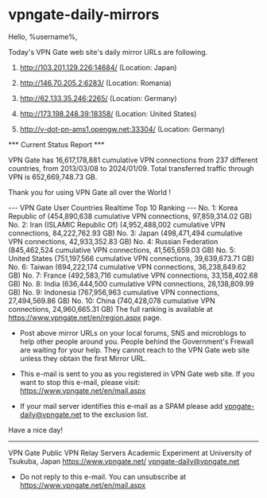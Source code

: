 # vpngate-daily-mirrors

Hello, %username%,

Today's VPN Gate web site's daily mirror URLs are following.

1. http://103.201.129.226:14684/
   (Location: Japan)

2. http://146.70.205.2:6283/
   (Location: Romania)

3. http://62.133.35.246:2265/
   (Location: Germany)

4. http://173.198.248.39:18358/
   (Location: United States)

5. http://v-dot-pn-ams1.opengw.net:33304/
   (Location: Germany)


*** Current Status Report ***

VPN Gate has 16,617,178,881 cumulative VPN connections from 237 different countries, from 2013/03/08 to 2024/01/09.
Total transferred traffic through VPN is 652,669,748.73 GB.

Thank you for using VPN Gate all over the World !


--- VPN Gate User Countries Realtime Top 10 Ranking ---
No. 1: Korea Republic of (454,890,638 cumulative VPN connections, 97,859,314.02 GB)
No. 2: Iran (ISLAMIC Republic Of) (4,952,488,002 cumulative VPN connections, 84,222,762.93 GB)
No. 3: Japan (498,471,494 cumulative VPN connections, 42,933,352.83 GB)
No. 4: Russian Federation (845,462,524 cumulative VPN connections, 41,565,659.03 GB)
No. 5: United States (751,197,566 cumulative VPN connections, 39,639,673.71 GB)
No. 6: Taiwan (694,222,174 cumulative VPN connections, 36,238,849.62 GB)
No. 7: France (492,583,716 cumulative VPN connections, 33,158,402.68 GB)
No. 8: India (636,444,500 cumulative VPN connections, 28,138,809.99 GB)
No. 9: Indonesia (767,956,963 cumulative VPN connections, 27,494,569.86 GB)
No. 10: China (740,428,078 cumulative VPN connections, 24,960,665.31 GB)
The full ranking is available at https://www.vpngate.net/en/region.aspx page.


* Post above mirror URLs on your local forums, SNS and microblogs
  to help other people around you.
  People behind the Government's Frewall are waiting for your help.
  They cannot reach to the VPN Gate web site
  unless they obtain the first Mirror URL.

* This e-mail is sent to you as you registered in VPN Gate web site.
  If you want to stop this e-mail, please visit:
  https://www.vpngate.net/en/mail.aspx

* If your mail server identifies this e-mail as a SPAM
  please add vpngate-daily@vpngate.net to the exclusion list.

Have a nice day!

------------------------------------------------------
VPN Gate Public VPN Relay Servers
Academic Experiment at University of Tsukuba, Japan
https://www.vpngate.net/
vpngate-daily@vpngate.net
* Do not reply to this e-mail.
  You can unsubscribe at https://www.vpngate.net/en/mail.aspx


